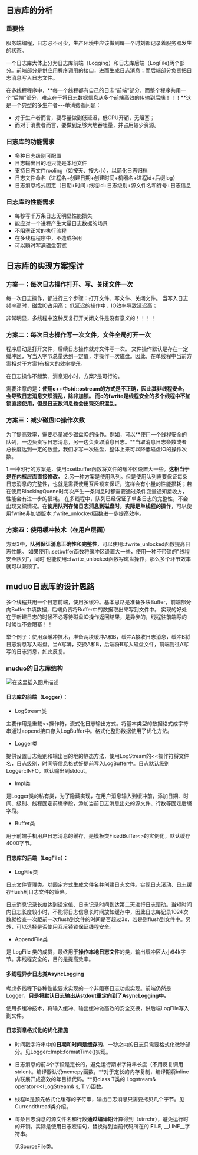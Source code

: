 ## 日志库的分析

### 重要性

服务端编程，日志必不可少，生产环境中应该做到每一个时刻都记录着服务器发生的状态。

一个日志库大体上分为日志库前端（Logging）和日志库后端（LogFile)两个部分。前端部分是供应用程序调用的接口，进而生成日志消息；而后端部分负责把日志消息写入日志文件。

在多线程程序中，**每一个线程都有自己的日志“前端”部分，而整个程序共用一个“后端”部分，难点在于将日志数据信息从多个前端高效的传输到后端！！！**这是一个典型的多生产者---单消费者问题：
- 对于生产者而言，要尽量做到低延迟，低CPU开销，无阻塞；
- 而对于消费者而言，要做到足够大地吞吐量，并占用较少资源。


### 日志库的功能需求

- 多种日志级别可配置
- 日志输出目的地只能是本地文件
- 支持日志文件rooling（如按天、按大小），以简化日志归档
- 日志文件命名（进程名+创建日期+创建时间+机器名+进程id+后缀log）
- 日志消息格式固定（日期+时间+线程id+日志级别+源文件名和行号+日志信息

### 日志库的性能需求

- 每秒写千万条日志无明显性能损失
- 能应对一个进程产生大量日志数据的场景
- 不阻塞正常的执行流程
- 在多线程程序中，不造成争用
- 可以瞬时写满磁盘带宽


## 日志库的实现方案探讨

### 方案一：每次日志操作打开、写、关闭文件一次
每一次日志操作，都进行三个步骤：打开文件、写文件、关闭文件。
当写入日志频率高时，磁盘IO占用高；
低延迟的操作中，IO效率导致延迟高；

非常明显，多线程中这种反复打开关闭文件是没有意义的！！！！

### 方案二：每次日志操作写一次文件，文件全局打开一次
程序启动是打开文件，后续日志操作就对文件写一次。
文件操作默认是存在一定缓冲区，写当入字节总量达到一定值，才操作一次磁盘。因此，在单线程中当前方案相对于方案1有极大的效率提升。

在日志操作不频繁、消息短小时，方案2是可行的。

需要注意的是：**使用c++中std::ostream的方式是不正确，因此其非线程安全，会导致日志消息交织混乱，除非加锁。 而c的fwrite是线程安全的多个线程中不加锁直接使用，但是日志数消息也会出现交织混乱。**


### 方案三：减少磁盘IO操作次数
为了提高效率，需要尽量减少磁盘IO的操作。例如，可以**使用一个线程安全的队列，一边负责写日志消息，另一边负责取消息日志。**当取消息日志条数或者总长度达到一定的数量，我们才写一次磁盘，整体上来可以降低磁盘IO的操作次数。

1.一种可行的方案是，使用::setbuffer函数将文件的缓冲区设置大一些。**这相当于是在内核层面直接修改。**
2.另一种方案是使用队列。但是使用队列需要保证每条日志消息的完整性，也就是需要使用互斥锁来保证，这样会有小量的性能损耗；若在使用BlockingQuene时每次产生一条消息时都需要通过条件变量通知接收方，性能会有进一步的损耗。
在多线程中，队列已经保证了单条日志的完整性，不会出现交织情况。在**使用队列存储日志消息到磁盘时，实际是单线程的操作**，可以使用fwrite非加锁版本::fwrite_unlocked函数进一步提高效率。


### 方案四：使用缓冲技术（在用户层面）
方案3中，**队列保证消息正确性和完整性**，可以使用::fwrite_unlocked函数提高日志性能。
如果使用::setbuffer函数将缓冲区设置大一些，使用一种不带锁的"线程安全队列"，同时
也能使用::fwrite_unlocked函数写磁盘操作，那么多个环节效率就可以兼顾了。

## muduo日志库的设计思路
多个线程共用一个日志前端，使用多缓冲。基本思路是准备多块Buffer，前端部分向Buffer中填数据，后端负责将Buffer中的数据取出来写到文件中。
实现的好处在于新建日志的时候不必等待磁盘IO操作返回结果，是异步的，线程往前端写的时候也不会阻塞！！

举个例子：使用双缓冲技术，准备两块缓冲A和B，缓冲A接收日志消息，缓冲B将日志消息写入磁盘。当A写满，交换A和B，后端将B写入磁盘文件，前端则往A写写的日志消息，如此反复。

### muduo的日志库结构

![在这里插入图片描述](https://img-blog.csdnimg.cn/20210718145242686.png?x-oss-process=image/watermark,type_ZmFuZ3poZW5naGVpdGk,shadow_10,text_aHR0cHM6Ly9ibG9nLmNzZG4ubmV0L3dhbmdnYW9fMTk5MA==,size_16,color_aaaaaa,t_70)

#### 日志库的前端（Logger）：

- LogStream类

主要作用是重载<<操作符，流式化日志输出方式。将基本类型的数据格式成字符串通过append接口存入LogBuffer中。格式化整形数据使用了优化方法。

- Logger类

提供设置日志级别和输出目的地的静态方法，使用LogStream的<<操作符将文件名，日志级别，时间等信息格式好提前写入LogBuffer中。日志默认级别Logger::INFO，默认输出到stdout。

- Impl类

是Logger类的私有类，为了隐藏实现，在用户消息输入到缓冲前，添加日期、时间、级别、线程固定前缀字段，添加当前日志消息出处的源文件、行数等固定后缀字段。

- Buffer类

用于前端手机用户日志消息的缓存，是模板类FixedBuffer<>的实例化，默认缓存4000字节。



#### 日志库的后端（LogFile）：

- LogFile类

日志文件管理类。以固定方式生成文件名并创建日志文件。实现日志滚动、日志缓存flush到日志文件的策略。

日志消息记录长度达到设定值、日志记录时间到达第二天进行日志滚动。当短时间内日志长度较小时，不能将日志信息长时间放如缓存中，因此日志每记录1024次数就检查一次距前一次flush到文件的时间是否超过3s，若是则flush到文件中。另外，可以选择是否使用互斥锁锁保证线程安全。

- AppendFile类

是 LogFile 类的成员，最终用于**操作本地日志文件**的类，输出缓冲区大小64k字节。非线程安全的，目的是提高效率。



#### 多线程异步日志类AsyncLogging

考虑多线程下各种性能要求实现的一个非阻塞日志功能实现。前端仍然是Logger，**只是将默认日志输出从stdout重定向到了AsyncLogging中。**

使用多缓冲技术，将输入缓冲、输出缓冲做高效的安全交换，供后端LogFIle写入到文件。

#### 日志消息格式化的优化措施

- 时间戳字符串中的**日期和时间是缓存的**，一秒之内的日志只需要格式化微秒部分。见Logger::Impl::formatTime()实现。

- 日志消息的前4个字段是定长的，避免运行期求字符串长度（不用反复调用strlen）。编译器认识memcpy函数，**对于定长的内存复制，编译期将inline内联展开成高效的年目标代码。**见class T类的 Logstream& operator<<(LogStream& s, T v)函数。

- 线程id是预先格式化缓存的字符串，输出日志消息只需要拷贝几个字节。见Currendthread类介绍。

- 每条日志消息的源文件名和行数**通过编译期**计算得到（strrchr），避免运行时的开销。实际是使用日志宏语句，替换得到当前代码所在的 __FILE__, __LINE__字符串。

  见SourceFile类。

